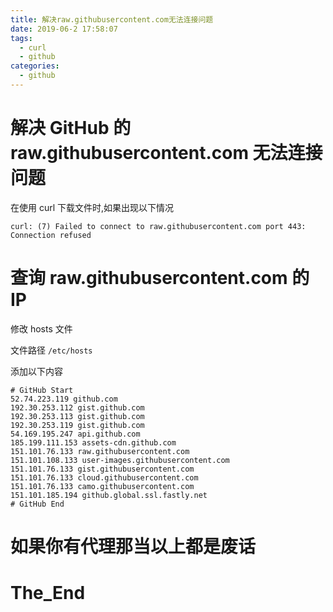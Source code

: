 ```yaml
---
title: 解决raw.githubusercontent.com无法连接问题
date: 2019-06-2 17:58:07
tags:
  - curl
  - github
categories:
  - github
---
```


# 解决 GitHub 的 raw.githubusercontent.com 无法连接问题

在使用 curl 下载文件时,如果出现以下情况

```
curl: (7) Failed to connect to raw.githubusercontent.com port 443: Connection refused
```

# 查询 raw.githubusercontent.com 的 IP

修改 hosts 文件

文件路径 `/etc/hosts`

添加以下内容

```
# GitHub Start
52.74.223.119 github.com
192.30.253.112 gist.github.com
192.30.253.113 gist.github.com
192.30.253.119 gist.github.com
54.169.195.247 api.github.com
185.199.111.153 assets-cdn.github.com
151.101.76.133 raw.githubusercontent.com
151.101.108.133 user-images.githubusercontent.com
151.101.76.133 gist.githubusercontent.com
151.101.76.133 cloud.githubusercontent.com
151.101.76.133 camo.githubusercontent.com
151.101.185.194 github.global.ssl.fastly.net
# GitHub End
```

# 如果你有代理那当以上都是废话

# The_End
